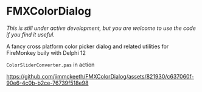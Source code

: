 # FMXColorDialog
*This is still under active development, but you are welcome to use the code if you find it useful.*
 
 A fancy cross platform color picker dialog and related utilities for FireMonkey buily with Delphi 12

`ColorSliderConverter.pas` in action



https://github.com/jimmckeeth/FMXColorDialog/assets/821930/c637060f-90e6-4c0b-b2ce-76739f518e98

